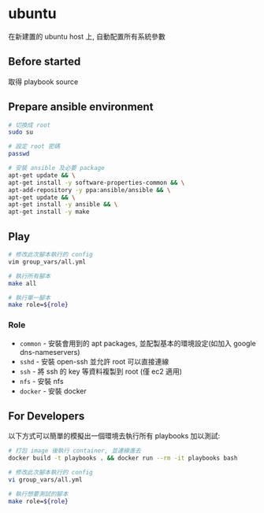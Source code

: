 # ubuntu

在新建置的 ubuntu host 上, 自動配置所有系統參數 

## Before started

取得 playbook source

## Prepare ansible environment

```sh
# 切換成 root
sudo su

# 設定 root 密碼 
passwd

# 安裝 ansible 及必要 package
apt-get update && \
apt-get install -y software-properties-common && \
apt-add-repository -y ppa:ansible/ansible && \
apt-get update && \
apt-get install -y ansible && \
apt-get install -y make
```

## Play

```sh
# 修改此次腳本執行的 config
vim group_vars/all.yml

# 執行所有腳本
make all

# 執行單一腳本
make role=${role}
```

### Role

- `common` - 安裝會用到的 apt packages, 並配製基本的環境設定(如加入 google dns-nameservers)
- `sshd` - 安裝 open-ssh 並允許 root 可以直接連線
- `ssh` - 將 ssh 的 key 等資料複製到 root (僅 ec2 適用)
- `nfs` - 安裝 nfs
- `docker` - 安裝 docker

## For Developers

以下方式可以簡單的模擬出一個環境去執行所有 playbooks 加以測試:

```sh
# 打包 image 後執行 container, 並連線進去
docker build -t playbooks . && docker run --rm -it playbooks bash

# 修改此次腳本執行的 config
vi group_vars/all.yml

# 執行想要測試的腳本 
make role=${role}
```
